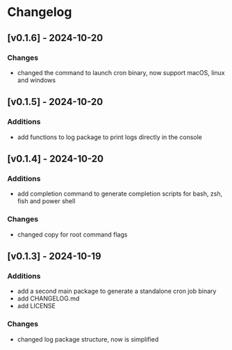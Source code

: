 # Changelog
## [v0.1.6] - 2024-10-20
### Changes
- changed the command to launch cron binary, now support macOS, linux and windows
## [v0.1.5] - 2024-10-20
### Additions
- add functions to log package to print logs directly in the console
## [v0.1.4] - 2024-10-20
### Additions
- add completion command to generate completion scripts for bash, zsh, fish and power shell
### Changes
- changed copy for root command flags
## [v0.1.3] - 2024-10-19
### Additions
- add a second main package to generate a standalone cron job binary
- add CHANGELOG.md
- add LICENSE
### Changes
- changed log package structure, now is simplified